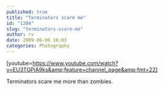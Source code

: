 ```yaml
---
published: true
title: "Terminators scare me"
id: "1204"
slug: "terminators-scare-me"
author: rv
date: 2009-06-06 16:03
categories: Photography
---
```

[youtube=https://www.youtube.com/watch?v=EU3TGPiA9ks&amp;feature=channel_page&amp;fmt=22]

Terminators scare me more than zombies.